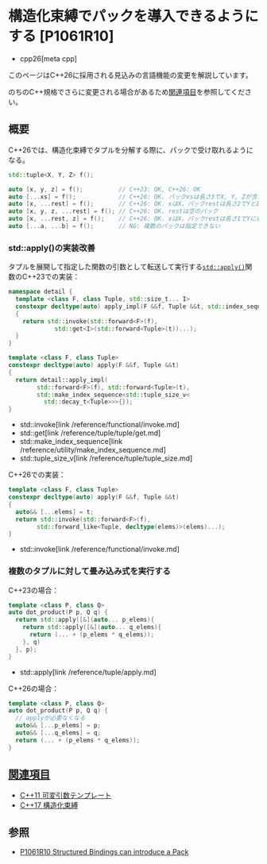 # 構造化束縛でパックを導入できるようにする [P1061R10]
* cpp26[meta cpp]

<!-- start lang caution -->

このページはC++26に採用される見込みの言語機能の変更を解説しています。

のちのC++規格でさらに変更される場合があるため[関連項目](#relative-page)を参照してください。

<!-- last lang caution -->

## 概要
C++26では、構造化束縛でタプルを分解する際に、パックで受け取れるようになる。

```cpp
std::tuple<X, Y, Z> f();

auto [x, y, z] = f();          // C++23: OK, C++26: OK
auto [...xs] = f();            // C++26: OK. パックxsは長さ3でX, Y, Zが含まれる
auto [x, ...rest] = f();       // C++26: OK. xはX、パックrestは長さ2でYとZが含まれる
auto [x, y, z, ...rest] = f(); // C++26: OK. restは空のパック
auto [x, ...rest, z] = f();    // C++26: OK. xはX、パックrestは長さ1でYに対応、zはZ
auto [...a, ...b] = f();       // NG: 複数のパックは指定できない
```

### std::apply()の実装改善
タプルを展開して指定した関数の引数として転送して実行する[`std::apply()`](/reference/tuple/apply.md)関数のC++23での実装：

```cpp
namespace detail {
  template <class F, class Tuple, std::size_t... I>
  constexpr decltype(auto) apply_impl(F &&f, Tuple &&t, std::index_sequence<I...>)
  {
    return std::invoke(std::forward<F>(f),
             std::get<I>(std::forward<Tuple>(t))...);
  }
}

template <class F, class Tuple>
constexpr decltype(auto) apply(F &&f, Tuple &&t)
{
  return detail::apply_impl(
        std::forward<F>(f), std::forward<Tuple>(t),
        std::make_index_sequence<std::tuple_size_v<
          std::decay_t<Tuple>>>{});
}
```
* std::invoke[link /reference/functional/invoke.md]
* std::get[link /reference/tuple/tuple/get.md]
* std::make_index_sequence[link /reference/utility/make_index_sequence.md]
* std::tuple_size_v[link /reference/tuple/tuple_size.md]

C++26での実装：

```cpp
template <class F, class Tuple>
constexpr decltype(auto) apply(F &&f, Tuple &&t)
{
  auto&& [...elems] = t;
  return std::invoke(std::forward<F>(f),
        std::forward_like<Tuple, decltype(elems)>(elems)...);
}
```
* std::invoke[link /reference/functional/invoke.md]


### 複数のタプルに対して畳み込み式を実行する
C++23の場合：

```cpp
template <class P, class Q>
auto dot_product(P p, Q q) {
  return std::apply([&](auto... p_elems){
    return std::apply([&](auto... q_elems){
      return (... + (p_elems * q_elems));
    }, q)
  }, p);
}
```
* std::apply[link /reference/tuple/apply.md]

C++26の場合：

```cpp
template <class P, class Q>
auto dot_product(P p, Q q) {
  // applyが必要なくなる
  auto&& [...p_elems] = p;
  auto&& [...q_elems] = q;
  return (... + (p_elems * q_elems));
}
```


## <a id="relative-page" href="#relative-page">関連項目</a>
- [C++11 可変引数テンプレート](/lang/cpp11/variadic_templates.md)
- [C++17 構造化束縛](/lang/cpp17/structured_bindings.md)


## 参照
- [P1061R10 Structured Bindings can introduce a Pack](https://open-std.org/jtc1/sc22/wg21/docs/papers/2024/p1061r10.html)